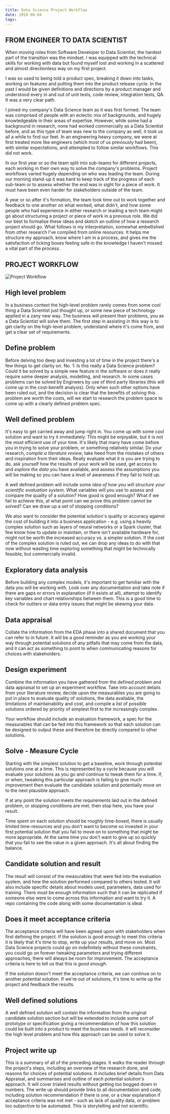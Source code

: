 ```yaml
---
title: Data Science Project Workflow
date: 2018-08-04
tags:
---
```


## FROM ENGINEER TO DATA SCIENTIST
When moving roles from Software Developer to Data Scientist, the hardest part of the transition was the mindset. I was equipped with the technical skills for working with data but found myself lost and working in a scattered and almost directionless way on my first project. 

I was so used to being told a product spec, breaking it down into tasks, working on features and putting them into the product release cycle. In the past I would be given definitions and directions by a product manager and understood every in and out of unit tests, code review, integration tests, QA. It was a very clear path. 

I joined my company's Data Science team as it was first formed. The team was comprised of people with an eclectic mix of backgrounds, and hugely knowledgeable in their areas of expertise. However, while some had a background in research, none had worked commercially as a Data Scientist before, and as this type of team was new to the company as well, it took us all a while to find our feet. In an engineering heavy company, we were at first treated more like engineers (which most of us previously had been), with similar expectations, and attempted to follow similar workflows. This did not work.

In our first year or so the team split into sub-teams for different projects, each working in their own way to solve the company's problems. Project workflows varied hugely depending on who was leading the team. During our morning stand-up it was hard to keep track of the progress of each sub-team or to assess whether the end was in sight for a piece of work. It must have been even harder for stakeholders outside of the team. 

A year or so after it's formation, the team took time out to work together and feedback to one another on what worked, what didn't, and how some people who had experience in either research or leading a tech team might go about structuring a project or piece of work in a previous role. We did our best to formalise these ideas and sketch an outline of how a research project should go. What follows is my interpretation, somewhat embellished from other research I've compiled from online resources. It helps me structure my approach, know where I am in a process, and gives me the satisfaction of ticking boxes feeling safe in the knowledge I haven't missed a vital part of the process.

## PROJECT WORKFLOW
![Project Workflow](/images/project_workflow.png)
## High level problem
In a business context the high-level problem rarely comes from some cool thing a Data Scientist just thought up, or some new piece of technology applied in a zany new way. The business will present their problems, you as a Data Scientist will solve them. The first step in assisting in this way is to get clarity on the high-level problem, understand where it's come from, and get a clear set of requirements. 

## Define problem
Before delving too deep and investing a lot of time in the project there's a few things to get clarity on. No. 1: Is this really a Data Science problem? Could it be solved by a simple new feature in the software or does it really require some deeper analysis, modelling, and research. In some cases problems can be solved by Engineers by use of third party libraries (this will come up in the cost-benefit analysis). Only when such other options have been ruled out, and the decision is clear that the benefits of solving this problem are worth the costs, will we start to research the problem space to come up with a clearly defined problem spec.

## Well defined problem
It's easy to get carried away and jump right in. You come up with some cool solution and want to try it immediately. This might be enjoyable, but it is not the most efficient use of your time. It's likely that many have come before you in trying to solve your problem, or something relatively similar. Do your research, _compile a literature review_, take heed from the mistakes of others and inspiration from their ideas. Really evaluate what it is you are trying to do, ask yourself how the results of your work will be used, get access to and _explore the data_ you have available, and assess the assumptions you will be making so you can have a level of awareness if they fail to hold up.

A well defined problem will include some _idea of how you will structure your scientific evaluation system_. What variables will you use to assess and compare the quality of a solution? How good is good enough? What if we fail to achieve this, at what point can we prove this problem cannot be solved? Can we draw up a set of stopping conditions? 

We also want to consider the potential solution's quality or accuracy against the cost of building it into a business application - e.g. using a heavily complex solution such as layers of neural networks or a Spark cluster, that few know how to update or maintain, or there isn't available hardware for, might not be worth the increased accuracy vs. a simpler solution. If the cost of the complex solution is ruled out, we can drop any ideas to do with that now without wasting time exploring something that might be technically feasible, but commercially invalid.

## Exploratory data analysis
Before building any complex models, it's important to get familiar with the data you will be working with. Look over any documentation and take note if there are gaps or errors in explanation (if it exists at all), attempt to identify key variables and chart relationships between them. This is a good time to check for outliers or data entry issues that might be skewing your data.

## Data appraisal
Collate the information from the EDA phase into a shared document that you can refer to in future. It will be a good reminder as you are working your way through potential solutions of any pitfalls that may come from the data, and it can act as something to point to when communicating reasons for choices with stakeholders. 

## Design experiment
Combine the information you have gathered from the defined problem and data appraisal to set up an experiment workflow. Take into account details from your literature review, decide upon the measurables you are going to put in place to evaluate quality of solutions, the data available, the limitations of maintainability and cost, and compile a list of possible solutions ordered by priority of simplest first to the increasingly complex. 

Your workflow should include an evaluation framework, a spec for the measurables that can be fed into this framework so that each solution can be designed to output these and therefore be directly compared to other solutions.

## Solve - Measure Cycle
Starting with the simplest solution to get a baseline, work through potential solutions one at a time. This is represented by a cycle because you will evaluate your solutions as you go and continue to tweak them for a time. If, or when, tweaking this particular approach is failing to give much improvement then evaluate the candidate solution and potentially move on to the next plausible approach. 

If at any point the solution meets the requirements laid out in the defined problem, or stopping conditions are met, then stop here, you have your result. 

Time spent on each solution should be roughly time-boxed, there is usually limited time-resources and you don't want to become so invested in your first potential solution that you fail to move on to something that might be more appropriate. At the same time you don't want to give up so quickly that you fail to see the value in a given approach. It's all about finding the balance.

## Candidate solution and result
The result will consist of the measurables that were fed into the evaluation system, and how the solution performed compared to others tested. It will also include specific details about models used, parameters, data used for training. There must be enough information such that it can be replicated if someone else were to come across this information and want to try it. A repo containing the code along with some documentation is ideal.

## Does it meet acceptance criteria
The acceptance criteria will have been agreed upon with stakeholders when first defining the project. If the solution is good enough to meet this criteria it is likely that it's time to stop, write up your results, and move on. Most Data Science projects could go on indefinitely without these constraints, you could go on forever tweaking parameters and trying different approaches, there will always be room for improvement. The acceptance criteria is here to tell us that this is _good enough_.

If the solution doesn't meet the acceptance criteria, we can continue on to another potential solution. If we're out of solutions, it's time to write up the project and feedback the results.

## Well defined solutions
A well defined solution will contain the information from the original candidate solution section but will be extended to include some sort of prototype or specification giving a recommendation of how this solution could be built into a product to meet the business needs. It will reconsider the high level problem and how this approach can be used to solve it.

## Project write up
This is a summary of all of the preceding stages. It walks the reader through the project's steps, including an overview of the research done, and reasons for choices of potential solutions. It includes brief details from Data Appraisal, and summarises and outline of each potential solution's approach. It will cover trialed results without getting too bogged down in numbers. The write up should provide links to all documentation and code, including solution recommendation if there is one, or a clear explanation if acceptance criteria was not met - such as lack of quality data, or problem too subjective to be automated. This is storytelling and not scientific.

